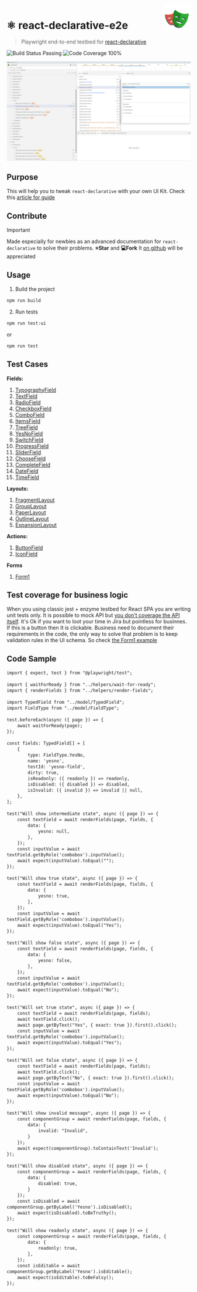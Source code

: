 <img src="./docs/playwright-logo.svg" height="75px" align="right">

# ⚛️ react-declarative-e2e

> Playwright end-to-end testbed for [react-declarative](https://github.com/react-declarative/react-declarative)

![Build Status Passing](https://raw.githubusercontent.com/dwyl/repo-badges/main/svg/build-passing.svg)
![Code Coverage 100%](https://raw.githubusercontent.com/dwyl/repo-badges/main/svg/coverage-100.svg)

![screenshot](./docs/screenshot.png)

## Purpose

This will help you to tweak `react-declarative` with your own UI Kit. Check this [article for guide](https://github.com/react-declarative/react-declarative/blob/master/docs/other/how-to-implement-uikit.md)

## Contribute

> [!IMPORTANT]
> Made especially for newbies as an advanced documentation for `react-declarative` to solve their problems. **⭐Star** and **💻Fork** It [on github](https://github.com/react-declarative/react-declarative) will be appreciated

## Usage

1. Build the project

```bash
npm run build
```

2. Run tests

```bash
npm run test:ui
```

or

```bash
npm run test
```


## Test Cases

**Fields:**

1. [TypographyField](./e2e/spec/Fields/Typography.spec.ts)
2. [TextField](./e2e/spec/Fields/TextField.spec.ts)
3. [RadioField](./e2e/spec/Fields/Radio.spec.ts)
4. [CheckboxField](./e2e/spec/Fields/Checkbox.spec.ts)
5. [ComboField](./e2e/spec/Fields/Combo.spec.ts)
6. [ItemsField](./e2e/spec/Fields/Items.spec.ts)
7. [TreeField](./e2e/spec/Fields/Tree.spec.ts)
8. [YesNoField](./e2e/spec/Fields/YesNo.spec.ts)
9. [SwitchField](./e2e/spec/Fields/Switch.spec.ts)
10. [ProgressField](./e2e/spec/Fields/Progress.spec.ts)
11. [SliderField](./e2e/spec/Fields/Slider.spec.ts)
12. [ChooseField](./e2e/spec/Fields/Choose.spec.ts)
13. [CompleteField](./e2e/spec/Fields/Complete.spec.ts)
14. [DateField](./e2e/spec/Fields/Date.spec.ts)
15. [TimeField](./e2e/spec/Fields/Time.spec.ts)

**Layouts:**

1. [FragmentLayout](./e2e/spec/Fields/Fragment.spec.ts)
2. [GroupLayout](./e2e/spec/Fields/Group.spec.ts)
3. [PaperLayout](./e2e/spec/Fields/Paper.spec.ts)
4. [OutlineLayout](./e2e/spec/Fields/Outline.spec.ts)
4. [ExpansionLayout](./e2e/spec/Fields/Expansion.spec.ts)

**Actions:**

1. [ButtonField](./e2e/spec/Fields/Button.spec.ts)
2. [IconField](./e2e/spec/Fields/Icon.spec.ts)

**Forms**

1. [Form1](./e2e/spec/Forms/Form1.spec.ts)

## Test coverage for business logic

When you using classic jest + enzyme testbed for React SPA you are writing unit tests only. It is possible to mock API but [you don't coverage the API itself](https://github.com/react-declarative/react-declarative/blob/master/docs/other/code-sideeffect.md). It's Ok if you want to loot your time in Jira but pointless for businnes. If this is a button then It is clickable. Business need to document their requirements in the code, the only way to solve that problem is to keep validation rules in the UI schema. So check [the Form1 example](./e2e/spec/Forms/Form1.spec.ts)

## Code Sample

```tsx
import { expect, test } from "@playwright/test";

import { waitForReady } from "../helpers/wait-for-ready";
import { renderFields } from "../helpers/render-fields";

import TypedField from "../model/TypedField";
import FieldType from "../model/FieldType";

test.beforeEach(async ({ page }) => {
    await waitForReady(page);
});

const fields: TypedField[] = [
    {
        type: FieldType.YesNo,
        name: 'yesno',
        testId: 'yesno-field',
        dirty: true,
        isReadonly: ({ readonly }) => readonly,
        isDisabled: ({ disabled }) => disabled,
        isInvalid: ({ invalid }) => invalid || null,
    },
];

test("Will show intermediate state", async ({ page }) => {
    const textField = await renderFields(page, fields, {
        data: {
            yesno: null,
        },
    });
    const inputValue = await textField.getByRole('combobox').inputValue();
    await expect(inputValue).toEqual("");
});

test("Will show true state", async ({ page }) => {
    const textField = await renderFields(page, fields, {
        data: {
            yesno: true,
        },
    });
    const inputValue = await textField.getByRole('combobox').inputValue();
    await expect(inputValue).toEqual("Yes");
});

test("Will show false state", async ({ page }) => {
    const textField = await renderFields(page, fields, {
        data: {
            yesno: false,
        },
    });
    const inputValue = await textField.getByRole('combobox').inputValue();
    await expect(inputValue).toEqual("No");
});

test("Will set true state", async ({ page }) => {
    const textField = await renderFields(page, fields);
    await textField.click();
    await page.getByText("Yes", { exact: true }).first().click();
    const inputValue = await textField.getByRole('combobox').inputValue();
    await expect(inputValue).toEqual("Yes");
});

test("Will set false state", async ({ page }) => {
    const textField = await renderFields(page, fields);
    await textField.click();
    await page.getByText("No", { exact: true }).first().click();
    const inputValue = await textField.getByRole('combobox').inputValue();
    await expect(inputValue).toEqual("No");
});

test("Will show invalid message", async ({ page }) => {
    const componentGroup = await renderFields(page, fields, {
        data: {
            invalid: "Invalid",
        }
    });
    await expect(componentGroup).toContainText('Invalid');
});

test("Will show disabled state", async ({ page }) => {
    const componentGroup = await renderFields(page, fields, {
        data: {
            disabled: true,
        }
    });
    const isDisabled = await componentGroup.getByLabel('Yesno').isDisabled();
    await expect(isDisabled).toBeTruthy();
});

test("Will show readonly state", async ({ page }) => {
    const componentGroup = await renderFields(page, fields, {
        data: {
            readonly: true,
        },
    });
    const isEditable = await componentGroup.getByLabel('Yesno').isEditable();
    await expect(isEditable).toBeFalsy();
});

```
